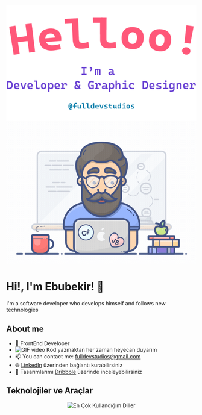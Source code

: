<div align="center">
  <img alt="Merhaba, Ben Ebubekir. Açık kaynak geliştiriyorum!" src="./assets/gh-readme-header.png" />
  <img alt="GIF videosu" src="./assets/tenor.gif" />
</div>

# Hi!, I'm Ebubekir! 👋

I'm a software developer who develops himself and follows new technologies

## About me

- 💼 FrontEnd Developer
- <img alt="GIF video" src="https://camo.githubusercontent.com/63371d36886ee658f5a97401f393e1ab1684b2fd3de674b8f5efc7d410b2a3d0/68747470733a2f2f6d656469612e67697068792e636f6d2f6d656469612f57556c706c634d704f43456d5447427442572f67697068792e676966" height="15px"/> Kod yazmaktan her zaman heyecan duyarım
- 📫 You can contact me: fulldevstudios@gmail.com
- 🌐 [LinkedIn](https://www.linkedin.com/in/ebubekir-nazli-13esn/) üzerinden bağlantı kurabilirsiniz
- 🎨 Tasarımlarımı [Dribbble](https://dribbble.com/devebu) üzerinde inceleyebilirsiniz

## Teknolojiler ve Araçlar

<p align="center">
  <img src="https://github-readme-stats.vercel.app/api/top-langs/?username=ebu13&layout=compact&langs_count=14" alt="En Çok Kullandığım Diller" />
</p>